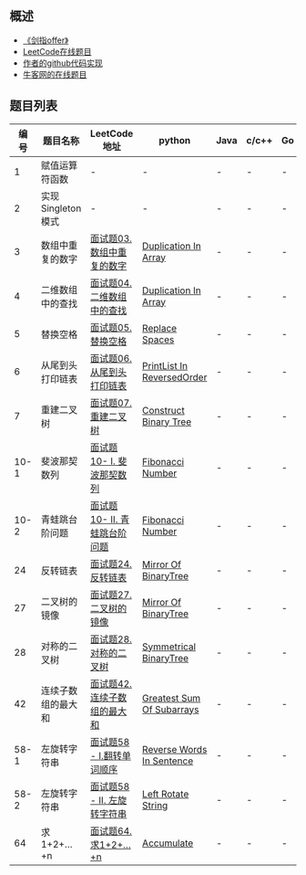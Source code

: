 ﻿

## 概述
- [《剑指offer》](https://book.douban.com/subject/6966465/)   
- [LeetCode在线题目](https://leetcode-cn.com/problemset/lcof/)   
- [作者的github代码实现](https://github.com/zhedahht/CodingInterviewChinese2)   
- [牛客网的在线题目](https://www.nowcoder.com/ta/coding-interviews)   


   
   
## 题目列表

| 编号 | 题目名称 | LeetCode地址 | python | Java | c/c++ | Go | 作者给出的实现 | 
| --- | --- | --- | --- | --- | --- | --- |  --- | 
| 1 | 赋值运算符函数 | - | - | - | - |- | [AssignmentOperator](https://github.com/zhedahht/CodingInterviewChinese2/blob/master/01_AssignmentOperator/AssignmentOperator.cpp) | 
| 2 | 实现Singleton模式 | - | - | - | - | - | [Singleton](https://github.com/zhedahht/CodingInterviewChinese2/blob/master/02_Singleton/Program.cs) | - |
| 3 | 数组中重复的数字 | [面试题03. 数组中重复的数字](https://leetcode-cn.com/problems/shu-zu-zhong-zhong-fu-de-shu-zi-lcof/) |[Duplication In Array](./3.数组中重复的数字/shu-zu-zhong-zhong-fu-de-shu-zi-lcof.py) | - | - | - |[DuplicationInArray.cpp](https://github.com/zhedahht/CodingInterviewChinese2/tree/master/03_01_DuplicationInArray) | 
| 4 | 二维数组中的查找 | [面试题04. 二维数组中的查找](https://leetcode-cn.com/problems/er-wei-shu-zu-zhong-de-cha-zhao-lcof/) |[Duplication In Array](./4.二维数组中的查找/er-wei-shu-zu-zhong-de-cha-zhao-lcof.py) | - | - | - |[FindInPartiallySortedMatrix.cpp](https://github.com/zhedahht/CodingInterviewChinese2/blob/master/04_FindInPartiallySortedMatrix/FindInPartiallySortedMatrix.cpp) | 
| 5 | 替换空格 | [面试题05.替换空格](https://leetcode-cn.com/problems/ti-huan-kong-ge-lcof/) |[Replace Spaces](./5.替换空格/ti-huan-kong-ge-lcof.py) | - | - | - |[ReplaceSpaces.cpp](https://github.com/zhedahht/CodingInterviewChinese2/blob/master/05_ReplaceSpaces/ReplaceSpaces.cpp) | 
| 6 | 从尾到头打印链表 | [面试题06. 从尾到头打印链表](https://leetcode-cn.com/problems/cong-wei-dao-tou-da-yin-lian-biao-lcof/) |[PrintList In ReversedOrder](./6.从尾到头打印链表/cong-wei-dao-tou-da-yin-lian-biao-lcof.py) | - | - | - |[PrintListInReversedOrder.cpp](https://github.com/zhedahht/CodingInterviewChinese2/blob/master/06_PrintListInReversedOrder/PrintListInReversedOrder.cpp) | 
| 7 | 重建二叉树 | [面试题07. 重建二叉树](https://leetcode-cn.com/problems/zhong-jian-er-cha-shu-lcof/) |[Construct Binary Tree](./7.重建二叉树/zhong-jian-er-cha-shu-lcof.py) | - | - | - |[ConstructBinaryTree.cpp](https://github.com/zhedahht/CodingInterviewChinese2/blob/master/07_ConstructBinaryTree/ConstructBinaryTree.cpp) | 
| 10-1 | 斐波那契数列 | [面试题10- I. 斐波那契数列](https://leetcode-cn.com/problems/fei-bo-na-qi-shu-lie-lcof/) |[Fibonacci Number](./10.斐波那契数列/Fibonacci_Number.py) | - | - | - |[Fibonacci.cpp](https://github.com/zhedahht/CodingInterviewChinese2/blob/master/10_Fibonacci/Fibonacci.cpp) | 
| 10-2 | 青蛙跳台阶问题    | [面试题10- II. 青蛙跳台阶问题](https://leetcode-cn.com/problems/qing-wa-tiao-tai-jie-wen-ti-lcof/) |[Fibonacci Number](./10.II.青蛙跳台阶问题/qing-wa-tiao-tai-jie-wen-ti-lcof.py) | - | - | - |[Fibonacci.cpp](https://github.com/zhedahht/CodingInterviewChinese2/blob/master/10_Fibonacci/Fibonacci.cpp) | 
| 24 | 反转链表 | [面试题24. 反转链表](https://leetcode-cn.com/problems/fan-zhuan-lian-biao-lcof/) |[Mirror Of BinaryTree](./24.反转链表/fan-zhuan-lian-biao-lcof.py) | - | - | - |[ReverseList.cpp](https://github.com/zhedahht/CodingInterviewChinese2/blob/master/24_ReverseList/ReverseList.cpp) | 
| 27 | 二叉树的镜像 | [面试题27. 二叉树的镜像](https://leetcode-cn.com/problems/er-cha-shu-de-jing-xiang-lcof/) |[Mirror Of BinaryTree](./27.二叉树的镜像/er-cha-shu-de-jing-xiang-lcof.py) | - | - | - |[MirrorOfBinaryTree.cpp](https://github.com/zhedahht/CodingInterviewChinese2/blob/master/27_MirrorOfBinaryTree/MirrorOfBinaryTree.cpp) | 
| 28 | 对称的二叉树 | [面试题28. 对称的二叉树](https://leetcode-cn.com/problems/dui-cheng-de-er-cha-shu-lcof/) |[Symmetrical BinaryTree](./28.对称的二叉树/dui-cheng-de-er-cha-shu-lcof.py) | - | - | - |[SymmetricalBinaryTree.cpp](https://github.com/zhedahht/CodingInterviewChinese2/blob/master/28_SymmetricalBinaryTree/SymmetricalBinaryTree.cpp) | 
| 42 | 连续子数组的最大和 | [面试题42. 连续子数组的最大和](https://leetcode-cn.com/problems/lian-xu-zi-shu-zu-de-zui-da-he-lcof/)|[Greatest Sum Of Subarrays](./42.连续子数组的最大和/lian-xu-zi-shu-zu-de-zui-da-he-lcof.py) | - | - | - |[GreatestSumOfSubarrays.cpp](https://github.com/zhedahht/CodingInterviewChinese2/blob/master/42_GreatestSumOfSubarrays/GreatestSumOfSubarrays.cpp) | 
| 58-1 | 左旋转字符串 | [面试题58 - I.翻转单词顺序](https://leetcode-cn.com/problems/fan-zhuan-dan-ci-shun-xu-lcof/)|[Reverse Words In Sentence](./58.I.翻转单词顺序/fan-zhuan-dan-ci-shun-xu-lcof.py) | - | - | - |[ReverseWordsInSentence.cpp](https://github.com/zhedahht/CodingInterviewChinese2/blob/master/58_01_ReverseWordsInSentence/ReverseWordsInSentence.cpp) | 
| 58-2 | 左旋转字符串 | [面试题58 - II. 左旋转字符串](https://leetcode-cn.com/problems/zuo-xuan-zhuan-zi-fu-chuan-lcof/)|[Left Rotate String](./58.II.左旋转字符串/zuo-xuan-zhuan-zi-fu-chuan-lcof.py) | - | - | - |[LeftRotateString.cpp](https://github.com/zhedahht/CodingInterviewChinese2/blob/master/58_02_LeftRotateString/LeftRotateString.cpp) | 
| 64 | 求1+2+…+n | [面试题64. 求1+2+…+n](https://leetcode-cn.com/problems/qiu-12n-lcof/)|[Accumulate](./64.求1+2+n/qiu-12n-lcof.py) | - | - | - |[Accumulate.cpp](https://github.com/zhedahht/CodingInterviewChinese2/blob/master/64_Accumulate/Accumulate.cpp) | 





